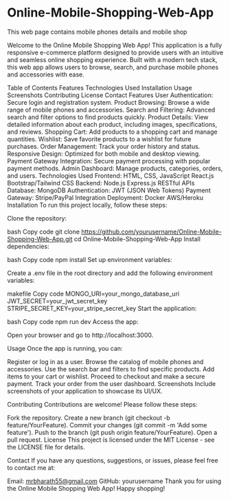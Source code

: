 # Online-Mobile-Shopping-Web-App
This web page contains mobile phones details and mobile shop 

Welcome to the Online Mobile Shopping Web App! This application is a fully responsive e-commerce platform designed to provide users with an intuitive and seamless online shopping experience. Built with a modern tech stack, this web app allows users to browse, search, and purchase mobile phones and accessories with ease.

Table of Contents
Features
Technologies Used
Installation
Usage
Screenshots
Contributing
License
Contact
Features
User Authentication: Secure login and registration system.
Product Browsing: Browse a wide range of mobile phones and accessories.
Search and Filtering: Advanced search and filter options to find products quickly.
Product Details: View detailed information about each product, including images, specifications, and reviews.
Shopping Cart: Add products to a shopping cart and manage quantities.
Wishlist: Save favorite products to a wishlist for future purchases.
Order Management: Track your order history and status.
Responsive Design: Optimized for both mobile and desktop viewing.
Payment Gateway Integration: Secure payment processing with popular payment methods.
Admin Dashboard: Manage products, categories, orders, and users.
Technologies Used
Frontend:
HTML, CSS, JavaScript
React.js
Bootstrap/Tailwind CSS
Backend:
Node.js
Express.js
RESTful APIs
Database:
MongoDB
Authentication:
JWT (JSON Web Tokens)
Payment Gateway:
Stripe/PayPal Integration
Deployment:
Docker
AWS/Heroku
Installation
To run this project locally, follow these steps:

Clone the repository:

bash
Copy code
git clone https://github.com/yourusername/Online-Mobile-Shopping-Web-App.git
cd Online-Mobile-Shopping-Web-App
Install dependencies:

bash
Copy code
npm install
Set up environment variables:

Create a .env file in the root directory and add the following environment variables:

makefile
Copy code
MONGO_URI=your_mongo_database_uri
JWT_SECRET=your_jwt_secret_key
STRIPE_SECRET_KEY=your_stripe_secret_key
Start the application:

bash
Copy code
npm run dev
Access the app:

Open your browser and go to http://localhost:3000.

Usage
Once the app is running, you can:

Register or log in as a user.
Browse the catalog of mobile phones and accessories.
Use the search bar and filters to find specific products.
Add items to your cart or wishlist.
Proceed to checkout and make a secure payment.
Track your order from the user dashboard.
Screenshots
Include screenshots of your application to showcase its UI/UX.




Contributing
Contributions are welcome! Please follow these steps:

Fork the repository.
Create a new branch (git checkout -b feature/YourFeature).
Commit your changes (git commit -m 'Add some feature').
Push to the branch (git push origin feature/YourFeature).
Open a pull request.
License
This project is licensed under the MIT License - see the LICENSE file for details.

Contact
If you have any questions, suggestions, or issues, please feel free to contact me at:

Email: mrbharath55@gmail.com
GitHub: yourusername
Thank you for using the Online Mobile Shopping Web App! Happy shopping!
